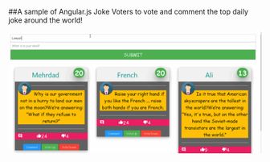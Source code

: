 ##A sample of Angular.js Joke Voters to vote and comment the top daily joke around the world!

![image](record.gif)
